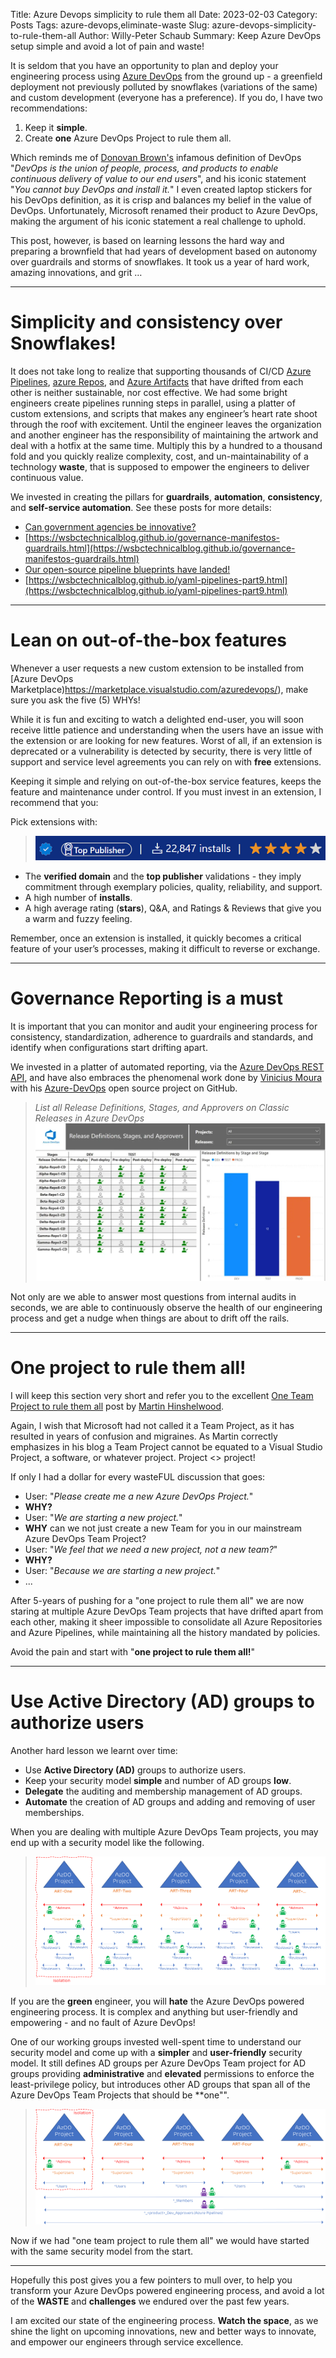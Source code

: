 Title: Azure Devops simplicity to rule them all
Date: 2023-02-03
Category: Posts 
Tags: azure-devops,eliminate-waste
Slug: azure-devops-simplicity-to-rule-them-all
Author: Willy-Peter Schaub
Summary: Keep Azure DevOps setup simple and avoid a lot of pain and waste!

It is seldom that you have an opportunity to plan and deploy your engineering process using [Azure DevOps](https://azure.microsoft.com/en-us/products/devops/) from the ground up - a greenfield deployment not previously polluted by snowflakes (variations of the same) and custom development (everyone has a preference). If you do, I have two recommendations:

1. Keep it **simple**.
2. Create **one** Azure DevOps Project to rule them all.

Which reminds me of [Donovan Brown's](https://devblogs.microsoft.com/devops/what-is-devops-donovan/) infamous definition of DevOps "_DevOps is the union of people, process, and products to enable continuous delivery of value to our end users_", and his iconic statement "_You cannot buy DevOps and install it._" I even created laptop stickers for his DevOps definition, as it is crisp and balances my belief in the value of DevOps. Unfortunately, Microsoft renamed their product to Azure DevOps, making the argument of his iconic statement a real challenge to uphold.

This post, however, is based on learning lessons the hard way and preparing a brownfield that had years of development based on autonomy over guardrails and storms of snowflakes. It took us a year of hard work, amazing innovations, and grit …

---

# Simplicity and consistency over Snowflakes!

It does not take long to realize that supporting thousands of CI/CD [Azure Pipelines](https://learn.microsoft.com/en-us/azure/devops/pipelines/?view=azure-devops), [azure Repos](https://learn.microsoft.com/en-us/azure/devops/REPOS/?view=azure-devops), and [Azure Artifacts](https://learn.microsoft.com/en-us/azure/devops/ARTIFACTS/?view=azure-devops) that have drifted from each other is neither sustainable, nor cost effective. We had some bright engineers create pipelines running steps in parallel, using a platter of custom extensions, and scripts that makes any engineer’s heart rate shoot through the roof with excitement. Until the engineer leaves the organization and another engineer has the responsibility of maintaining the artwork and deal with a hotfix at the same time. Multiply this by a hundred to a thousand fold and you quickly realize complexity, cost, and un-maintainability of a technology **waste**, that is supposed to empower the engineers to deliver continuous value.

We invested in creating the pillars for **guardrails**, **automation**, **consistency**, and **self-service automation**. See these posts for more details:

- [Can government agencies be innovative?](https://wsbctechnicalblog.github.io/can-government-agencies-be-innovative.html)
- [https://wsbctechnicalblog.github.io/governance-manifestos-guardrails.html](https://wsbctechnicalblog.github.io/governance-manifestos-guardrails.html)
- [Our open-source pipeline blueprints have landed!](https://wsbctechnicalblog.github.io/our-open-source-pipeline-blueprints-have-landed.html)
- [https://wsbctechnicalblog.github.io/yaml-pipelines-part9.html](https://wsbctechnicalblog.github.io/yaml-pipelines-part9.html)

---

# Lean on out-of-the-box features

Whenever a user requests a new custom extension to be installed from [Azure DevOps Marketplace)https://marketplace.visualstudio.com/azuredevops/), make sure you ask the five (5) WHYs! 

While it is fun and exciting to watch a delighted end-user, you will soon receive little patience and understanding when the  users have an issue with the extension or are looking for new features. Worst of all, if an extension is deprecated or a vulnerability is detected by security, there is very little of support and service level agreements you can rely on with **free** extensions.

Keeping it simple and relying on out-of-the-box service features, keeps the feature and maintenance under control. If you must invest in an extension, I recommend that you:

Pick extensions with:

> ![Verified Logos](../images/azure-devops-simplicity-to-rule-them-all-1.png)

-	The **verified domain** and the **top publisher** validations - they imply commitment through exemplary policies, quality, reliability, and support.
-	A high number of **installs**.
-	A high average rating (**stars**), Q&A, and Ratings & Reviews that give you a warm and fuzzy feeling.

Remember, once an extension is installed, it quickly becomes a critical feature of your user’s processes, making it difficult to reverse or exchange.

---

# Governance Reporting is a must

It is important that you can monitor and audit your engineering process for consistency, standardization, adherence to guardrails and standards, and identify when configurations start drifting apart. 

We invested in a platter of automated reporting, via the [Azure DevOps REST API](https://learn.microsoft.com/en-us/rest/api/azure/devops/?view=azure-devops-rest-7.1), and have also embraces the phenomenal work done by [Vinicius Moura]( https://twitter.com/vinijmoura) with his [Azure-DevOps](https://github.com/vinijmoura/Azure-DevOps) open source project on GitHub.

> _List all Release Definitions, Stages, and Approvers on Classic Releases in Azure DevOps_
> ![Sample Report](../images/azure-devops-simplicity-to-rule-them-all-2.png) 

Not only are we able to answer most questions from internal audits in seconds, we are able to continuously observe the health of our engineering process and get a nudge when things are about to drift off the rails.

---

# One project to rule them all!

I will keep this section very short and refer you to the excellent [One Team Project to rule them all](https://nkdagility.com/blog/one-team-project/) post by [Martin Hinshelwood](https://nkdagility.com/).

Again, I wish that Microsoft had not called it a Team Project, as it has resulted in years of confusion and migraines. As Martin correctly emphasizes in his blog a Team Project cannot be equated to a Visual Studio Project, a software, or whatever project. Project <> project! 

If only I had a dollar for every wasteFUL discussion that goes:

- User: "_Please create me a new Azure DevOps Project._"
- **WHY?**
- User: "_We are starting a new project._"
- **WHY** can we not just create a new Team for you in our mainstream Azure DevOps Team Project?
- User: "_We feel that we need a new project, not a new team?_"
- **WHY?**
- User: "_Because we are starting a new project._"
- ...

After 5-years of pushing for a "one project to rule them all" we are now staring at multiple Azure DevOps Team projects that have drifted apart from each other, making it sheer impossible to consolidate all Azure Repositories and Azure Pipelines, while maintaining all the history mandated by policies.

Avoid the pain and start with "**one project to rule them all!**"

---

# Use Active Directory (AD) groups to authorize users

Another hard lesson we learnt over time:

- Use **Active Directory (AD)** groups to authorize users.
- Keep your security model **simple** and number of AD groups **low**.
- **Delegate** the auditing and membership management of AD groups.
- **Automate** the creation of AD groups and adding and removing of user memberships.

When you are dealing with multiple Azure DevOps Team projects, you may end up with a security model like the following.

> ![Complex Security Model](../images/azure-devops-simplicity-to-rule-them-all-3.png) 

If you are the **green** engineer, you will **hate** the Azure DevOps powered engineering process. It is complex and anything but user-friendly and empowering - and no fault of Azure DevOps!

One of our working groups invested well-spent time to understand our security model and come up with a **simpler** and **user-friendly** security model. It still defines AD groups per Azure DevOps Team project for AD groups providing **administrative** and **elevated** permissions to enforce the least-privilege policy, but introduces other AD groups that span all of the Azure DevOps Team Projects that should be **one"".

> ![Simple Security Model](../images/azure-devops-simplicity-to-rule-them-all-4.png) 

Now if we had "one team project to rule them all" we would have started with the same security model from the start.

---

Hopefully this post gives you a few pointers to mull over, to help you transform your Azure DevOps powered engineering process, and avoid a lot of the **WASTE** and **challenges** we endured over the past few years.

I am excited our state of the engineering process. **Watch the space**, as we shine the light on upcoming innovations, new and better ways to innovate, and empower our engineers through service excellence. 

